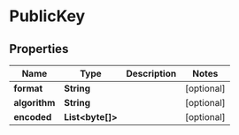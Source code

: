 
# PublicKey

## Properties
Name | Type | Description | Notes
------------ | ------------- | ------------- | -------------
**format** | **String** |  |  [optional]
**algorithm** | **String** |  |  [optional]
**encoded** | **List&lt;byte[]&gt;** |  |  [optional]



